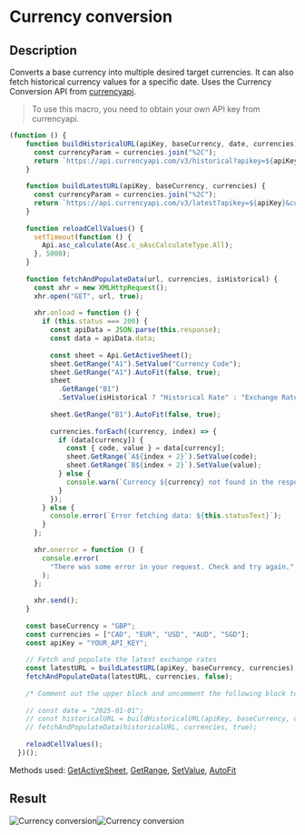 # Currency conversion

## Description

Converts a base currency into multiple desired target currencies. It can also fetch historical currency values for a specific date. Uses the Currency Conversion API from [currencyapi](https://app.currencyapi.com/).

> To use this macro, you need to obtain your own API key from currencyapi.

<!-- This code snippet is shown in the screenshot. -->

<!-- eslint-skip -->

```ts
(function () {
    function buildHistoricalURL(apiKey, baseCurrency, date, currencies) {
      const currencyParam = currencies.join("%2C");
      return `https://api.currencyapi.com/v3/historical?apikey=${apiKey}&currencies=${currencyParam}&base_currency=${baseCurrency}&date=${date}`;
    }
  
    function buildLatestURL(apiKey, baseCurrency, currencies) {
      const currencyParam = currencies.join("%2C");
      return `https://api.currencyapi.com/v3/latest?apikey=${apiKey}&currencies=${currencyParam}&base_currency=${baseCurrency}`;
    }
  
    function reloadCellValues() {
      setTimeout(function () {
        Api.asc_calculate(Asc.c_oAscCalculateType.All);
      }, 5000);
    }
  
    function fetchAndPopulateData(url, currencies, isHistorical) {
      const xhr = new XMLHttpRequest();
      xhr.open("GET", url, true);
  
      xhr.onload = function () {
        if (this.status === 200) {
          const apiData = JSON.parse(this.response);
          const data = apiData.data;
  
          const sheet = Api.GetActiveSheet();
          sheet.GetRange("A1").SetValue("Currency Code");
          sheet.GetRange("A1").AutoFit(false, true);
          sheet
            .GetRange("B1")
            .SetValue(isHistorical ? "Historical Rate" : "Exchange Rate");
  
          sheet.GetRange("B1").AutoFit(false, true);
  
          currencies.forEach((currency, index) => {
            if (data[currency]) {
              const { code, value } = data[currency];
              sheet.GetRange(`A${index + 2}`).SetValue(code);
              sheet.GetRange(`B${index + 2}`).SetValue(value);
            } else {
              console.warn(`Currency ${currency} not found in the response.`);
            }
          });
        } else {
          console.error(`Error fetching data: ${this.statusText}`);
        }
      };
  
      xhr.onerror = function () {
        console.error(
          "There was some error in your request. Check and try again."
        );
      };
  
      xhr.send();
    }
  
    const baseCurrency = "GBP";
    const currencies = ["CAD", "EUR", "USD", "AUD", "SGD"];
    const apiKey = "YOUR_API_KEY";
  
    // Fetch and populate the latest exchange rates
    const latestURL = buildLatestURL(apiKey, baseCurrency, currencies);
    fetchAndPopulateData(latestURL, currencies, false);
  
    /* Comment out the upper block and uncomment the following block to enable fetching historical exchange rates */
  
    // const date = "2025-01-01";
    // const historicalURL = buildHistoricalURL(apiKey, baseCurrency, date, currencies);
    // fetchAndPopulateData(historicalURL, currencies, true);
  
    reloadCellValues();
  })();
```

Methods used: [GetActiveSheet](../../../../office-api/usage-api/spreadsheet-api/Api/Methods/GetActiveSheet.md), [GetRange](../../../../office-api/usage-api/spreadsheet-api/ApiWorksheet/Methods/GetRange.md), [SetValue](../../../../office-api/usage-api/spreadsheet-api/ApiRange/Methods/SetValue.md), [AutoFit](../../../../office-api/usage-api/spreadsheet-api/ApiRange/Methods/AutoFit.md)

## Result

<!-- imgpath -->

![Currency conversion](/assets/images/plugins/currency-conversion.png#gh-light-mode-only)![Currency conversion](/assets/images/plugins/currency-conversion.dark.png#gh-dark-mode-only)
